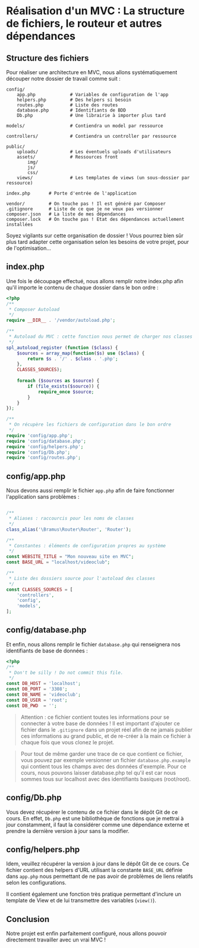 # Réalisation d'un MVC : La structure de fichiers, le routeur et autres dépendances

## Structure des fichiers

Pour réaliser une architecture en MVC, nous allons systématiquement découper notre dossier de travail comme suit :

```
config/
    app.php             # Variables de configuration de l'app
    helpers.php         # Des helpers si besoin
    routes.php          # Liste des routes
    database.php        # Identifiants de BDD
    Db.php              # Une librairie à importer plus tard

models/                 # Contiendra un model par ressource

controllers/            # Contiendra un controller par ressource

public/
    uploads/            # Les éventuels uploads d'utilisateurs
    assets/             # Ressources front
        img/
        js/
        css/
    views/              # Les templates de views (un sous-dossier par ressource)

index.php       # Porte d'entrée de l'application

vendor/         # On touche pas ! Il est généré par Composer
.gitignore      # Liste de ce que je ne veux pas versionner
composer.json   # La liste de mes dépendances
composer.lock   # On touche pas ! Etat des dépendances actuellement installées
```

Soyez vigilants sur cette organisation de dossier ! Vous pourrez bien sûr plus tard adapter cette organisation selon les besoins de votre projet, pour de l'optimisation...

## index.php

Une fois le découpage effectué, nous allons remplir notre index.php afin qu'il importe le contenu de chaque dossier dans le bon ordre :

```php
<?php
/**
 * Composer Autoload
 */
require __DIR__ . '/vendor/autoload.php';

/**
 * Autoload du MVC : cette fonction nous permet de charger nos classes dynamiquement au moment précis où on en a besoin, plutôt que de charger toutes nos classes d'un seul coup. On passe en argument "CLASSES_SOURCES" qui est une constante qui est définie dans app.php
 */
spl_autoload_register (function ($class) {
    $sources = array_map(function($s) use ($class) {
        return $s . '/' . $class . '.php';
    },
    CLASSES_SOURCES);
    
    foreach ($sources as $source) {
        if (file_exists($source)) {
            require_once $source;
        } 
    } 
});

/**
 * On récupère les fichiers de configuration dans le bon ordre
 */
require 'config/app.php';
require 'config/database.php';
require 'config/helpers.php';
require 'config/Db.php';
require 'config/routes.php';
```

## config/app.php

Nous devons aussi remplir le fichier `app.php` afin de faire fonctionner l'application sans problèmes :

```php

/**
 * Aliases : raccourcis pour les noms de classes
 */
class_alias('\Bramus\Router\Router', 'Router');

/**
 * Constantes : éléments de configuration propres au système
 */
const WEBSITE_TITLE = "Mon nouveau site en MVC";
const BASE_URL = "localhost/videoclub";

/**
 * Liste des dossiers source pour l'autoload des classes
 */
const CLASSES_SOURCES = [
    'controllers',
    'config',
    'models',
];
```

## config/database.php
Et enfin, nous allons remplir le fichier `database.php` qui renseignera nos identifiants de base de données :
```php
<?php
/**
 * Don't be silly ! Do not commit this file.
 */
const DB_HOST = 'localhost';
const DB_PORT = '3308';
const DB_NAME = 'videoclub';
const DB_USER = 'root';
const DB_PWD  = '';
```

> Attention : ce fichier contient toutes les informations pour se connecter à votre base de données ! Il est important d'ajouter ce fichier dans le `.gitignore` dans un projet réel afin de ne jamais publier ces informations au grand public, et de re-créer à la main ce fichier à chaque fois que vous clonez le projet.

> Pour tout de même garder une trace de ce que contient ce fichier, vous pouvez par exemple versionner un fichier `database.php.example` qui contient tous les champs avec des données d'exemple. Pour ce cours, nous pouvons laisser database.php tel qu'il est car nous sommes tous sur localhost avec des identifiants basiques (root/root).

## config/Db.php

Vous devez récupérer le contenu de ce fichier dans le dépôt Git de ce cours. En effet, `Db.php` est une bibliothèque de fonctions que je mettrai à jour constamment, il faut la considérer comme une dépendance externe et prendre la dernière version à jour sans la modifier.

## config/helpers.php

Idem, veuillez récupérer la version à jour dans le dépôt Git de ce cours.
Ce fichier contient des helpers d'URL utilisant la constante `BASE_URL` définie dans `app.php` nous permettant de ne pas avoir de problèmes de liens relatifs selon les configurations.

Il contient également une fonction très pratique permettant d'inclure un template de View et de lui transmettre des variables (`view()`).

## Conclusion 

Notre projet est enfin parfaitement configuré, nous allons pouvoir directement travailler avec un vrai MVC !